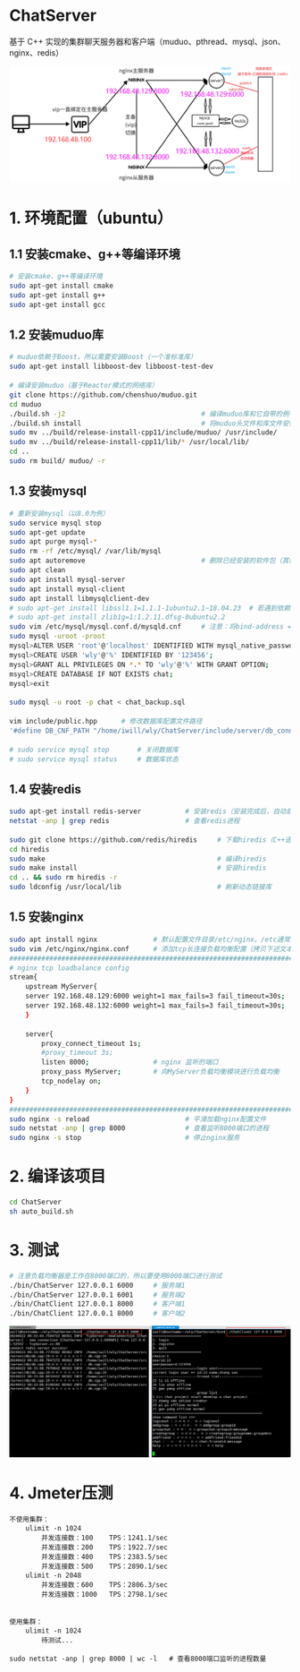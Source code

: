 # ChatServer
基于 C++ 实现的集群聊天服务器和客户端（muduo、pthread、mysql、json、nginx、redis）

![test](./imgs/cluster_framework.png "cluster_framework")


# 1. 环境配置（ubuntu）

## 1.1 安装cmake、g++等编译环境

```bash
# 安装cmake、g++等编译环境
sudo apt-get install cmake	
sudo apt-get install g++
sudo apt-get install gcc
```

## 1.2 安装muduo库

```bash
# muduo依赖于Boost，所以需要安装Boost（一个准标准库）
sudo apt-get install libboost-dev libboost-test-dev		

# 编译安装muduo（基于Reactor模式的网络库）
git clone https://github.com/chenshuo/muduo.git
cd muduo
./build.sh -j2									# 编译muduo库和它自带的例子（生成的编译文件位于muduo同级目录）
./build.sh install  							# 将muduo头文件和库文件安装到build/release-install-cpp11/lib
sudo mv ../build/release-install-cpp11/include/muduo/ /usr/include/		# 将inlcude（头文件）拷贝到系统目录
sudo mv ../build/release-install-cpp11/lib/* /usr/local/lib/			# 将lib（库文件）拷贝到系统目录
cd ..
sudo rm build/ muduo/ -r
```

## 1.3 安装mysql

```bash
# 重新安装mysql（以8.0为例）
sudo service mysql stop
sudo apt-get update
sudo apt purge mysql-*
sudo rm -rf /etc/mysql/ /var/lib/mysql
sudo apt autoremove								# 删除已经安装的软件包（其他软件的依赖，而此依赖关系已经不存在）
sudo apt clean
sudo apt install mysql-server
sudo apt install mysql-client
sudo apt install libmysqlclient-dev
# sudo apt-get install libssl1.1=1.1.1-1ubuntu2.1~18.04.23	# 若遇到依赖版本问题，可以指定libmysqlclient-dev依赖版本
# sudo apt-get install zlib1g=1:1.2.11.dfsg-0ubuntu2.2
sudo vim /etc/mysql/mysql.conf.d/mysqld.cnf     # 注意：将bind-address = 127.0.0.1  改成 bind-address = 0.0.0.0
sudo mysql -uroot -proot
mysql>ALTER USER 'root'@'localhost' IDENTIFIED WITH mysql_native_password BY '123456';		# 重置root用户的密码
mysql>CREATE USER 'wly'@'%' IDENTIFIED BY '123456'; 					# 创建允许从任何主机访问的用户wly
mysql>GRANT ALL PRIVILEGES ON *.* TO 'wly'@'%' WITH GRANT OPTION;		# 给远程访问的wly用户授予所有权限
msyql>CREATE DATABASE IF NOT EXISTS chat;								# 创建空数据库
mysql>exit

sudo mysql -u root -p chat < chat_backup.sql							# 创建数据库

vim include/public.hpp      # 修改数据库配置文件路径
'#define DB_CNF_PATH "/home/iwill/wly/ChatServer/include/server/db_connection_pool/db.cnf"'

# sudo service mysql stop		# 关闭数据库
# sudo service mysql status		# 数据库状态
```

## 1.4 安装redis

```bash
sudo apt-get install redis-server           # 安装redis（安装完成后，自动启动）
netstat -anp | grep redis                   # 查看redis进程

sudo git clone https://github.com/redis/hiredis     # 下载hiredis（C++语言写的redis客户端库）
cd hiredis
sudo make                                           # 编译hiredis
sudo make install                                   # 安装hiredis
cd .. && sudo rm hiredis -r
sudo ldconfig /usr/local/lib                        # 刷新动态链接库
```

## 1.5 安装nginx

```bash
sudo apt install nginx              # 默认配置文件目录/etc/nginx。/etc通常用于存放linux系统的配置文件。
sudo vim /etc/nginx/nginx.conf      # 添加tcp长连接负载均衡配置（拷贝下述文本至文件中。与http负载均衡配置同级）
#########################################################################
# nginx tcp loadbalance config
stream{
    upstream MyServer{
    server 192.168.48.129:6000 weight=1 max_fails=3 fail_timeout=30s;    # chatServer1 运行在server1的6000端口
    server 192.168.48.132:6000 weight=1 max_fails=3 fail_timeout=30s;    # chatServer2 运行在server2的6000端口
    }

    server{
        proxy_connect_timeout 1s;   
        #proxy_timeout 3s;
        listen 8000;                # nginx 监听的端口
        proxy_pass MyServer;        # 向MyServer负载均衡模块进行负载均衡
        tcp_nodelay on;
    }
}
#########################################################################
sudo nginx -s reload                        # 平滑加载nginx配置文件
sudo netstat -anp | grep 8000               # 查看监听8000端口的进程
sudo nginx -s stop                          # 停止nginx服务
```



# 2. 编译该项目

```bash
cd ChatServer
sh auto_build.sh
```


# 3. 测试

```bash
# 注意负载均衡器是工作在8000端口的，所以要使用8000端口进行测试
./bin/ChatServer 127.0.0.1 6000		# 服务端1
./bin/ChatServer 127.0.0.1 6001		# 服务端2
./bin/ChatClient 127.0.0.1 8000		# 客户端1
./bin/ChatClient 127.0.0.1 8000		# 客户端2
```

![test](./imgs/test.jpg "test")



# 4. Jmeter压测
    不使用集群：
        ulimit -n 1024            
            并发连接数：100    TPS：1241.1/sec
            并发连接数：200    TPS：1922.7/sec
            并发连接数：400    TPS：2383.5/sec
            并发连接数：500    TPS：2890.1/sec
        ulimit -n 2048
            并发连接数：600    TPS：2806.3/sec
            并发连接数：1000   TPS：2798.1/sec


    使用集群：
        ulimit -n 1024
            待测试...

    sudo netstat -anp | grep 8000 | wc -l   # 查看8000端口监听的进程数量


